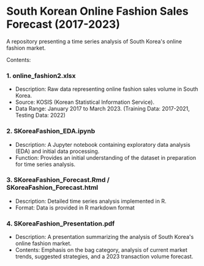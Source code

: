 # South Korean Online Fashion Sales Forecast (2017-2023)

A repository presenting a time series analysis of South Korea's online fashion market.

Contents:

### 1. online_fashion2.xlsx
- Description: Raw data representing online fashion sales volume in South Korea.
- Source: KOSIS (Korean Statistical Information Service).
- Data Range: January 2017 to March 2023. (Training Data: 2017-2021, Testing Data: 2022)

### 2. SKoreaFashion_EDA.ipynb
- Description: A Jupyter notebook containing exploratory data analysis (EDA) and initial data processing.
- Function: Provides an initial understanding of the dataset in preparation for time series analysis.

### 3. SKoreaFashion_Forecast.Rmd / SKoreaFashion_Forecast.html
- Description: Detailed time series analysis implemented in R.
- Format: Data is provided in R markdown format

### 4. SKoreaFashion_Presentation.pdf
- Description: A presentation summarizing the analysis of South Korea's online fashion market.
- Contents: Emphasis on the bag category, analysis of current market trends, suggested strategies, and a 2023 transaction volume forecast.
